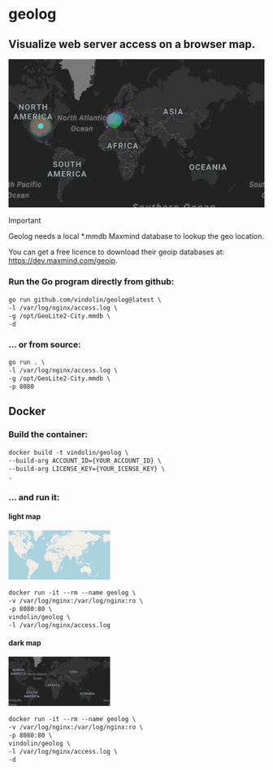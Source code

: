 # geolog
## Visualize web server access on a browser map.

![image](https://raw.githubusercontent.com/vindolin/geolog/main/screencast.webp)



> [!IMPORTANT]
> Geolog needs a local *.mmdb Maxmind database to lookup the geo location.
>
> You can get a free licence to download their geoip databases at: https://dev.maxmind.com/geoip.


### Run the Go program directly from github:
```shell
go run github.com/vindolin/geolog@latest \
-l /var/log/nginx/access.log \
-g /opt/GeoLite2-City.mmdb \
-d
```


### ... or from source:
```shell
go run . \
-l /var/log/nginx/access.log \
-g /opt/GeoLite2-City.mmdb \
-p 8080
```

## Docker

### Build the container:

```shell
docker build -t vindolin/geolog \
--build-arg ACCOUNT_ID={YOUR_ACCOUNT_ID} \
--build-arg LICENSE_KEY={YOUR_ICENSE_KEY} \
.
```

### ... and run it:

#### light map
![image](https://raw.githubusercontent.com/vindolin/geolog/main/light.png)

```shell
docker run -it --rm --name geolog \
-v /var/log/nginx:/var/log/nginx:ro \
-p 8080:80 \
vindolin/geolog \
-l /var/log/nginx/access.log
```

#### dark map
![image](https://raw.githubusercontent.com/vindolin/geolog/main/dark.png)

```shell
docker run -it --rm --name geolog \
-v /var/log/nginx:/var/log/nginx:ro \
-p 8080:80 \
vindolin/geolog \
-l /var/log/nginx/access.log \
-d
```
